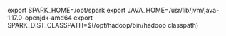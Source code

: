 export SPARK_HOME=/opt/spark
export JAVA_HOME=/usr/lib/jvm/java-1.17.0-openjdk-amd64
export SPARK_DIST_CLASSPATH=$(/opt/hadoop/bin/hadoop classpath)

